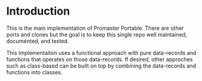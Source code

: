 # Introduction

This is the main implementation of Promaster Portable. There are other ports and clones but the goal is 
to keep this single repo well maintained, documented, and tested.

This implementaiton uses a functional approach with pure data-records and functions that operates on those data-records.
If desired, other approches such as class-based can be built on top by combining the data-records and functions into classes. 

